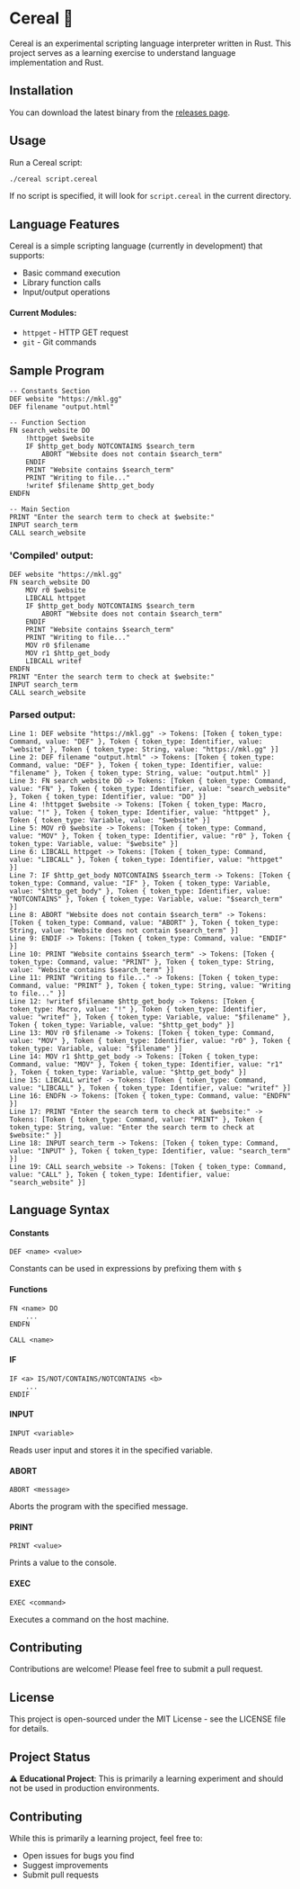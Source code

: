 # Cereal 🥣

Cereal is an experimental scripting language interpreter written in Rust. This project serves as a learning exercise to understand language implementation and Rust.

## Installation

You can download the latest binary from the [releases page](https://github.com/michaelrausch/cereal/releases).

## Usage

Run a Cereal script:
```bash
./cereal script.cereal
```

If no script is specified, it will look for `script.cereal` in the current directory.

## Language Features

Cereal is a simple scripting language (currently in development) that supports:
- Basic command execution
- Library function calls
- Input/output operations

#### Current Modules:
- `httpget` - HTTP GET request
- `git` - Git commands

## Sample Program
```
-- Constants Section
DEF website "https://mkl.gg"
DEF filename "output.html"

-- Function Section
FN search_website DO
    !httpget $website
    IF $http_get_body NOTCONTAINS $search_term
        ABORT "Website does not contain $search_term"
    ENDIF
    PRINT "Website contains $search_term"
    PRINT "Writing to file..."
    !writef $filename $http_get_body
ENDFN

-- Main Section
PRINT "Enter the search term to check at $website:"
INPUT search_term
CALL search_website
```

### 'Compiled' output:
```
DEF website "https://mkl.gg"
FN search_website DO
    MOV r0 $website
    LIBCALL httpget
    IF $http_get_body NOTCONTAINS $search_term
        ABORT "Website does not contain $search_term"
    ENDIF
    PRINT "Website contains $search_term"
    PRINT "Writing to file..."
    MOV r0 $filename
    MOV r1 $http_get_body
    LIBCALL writef
ENDFN
PRINT "Enter the search term to check at $website:"
INPUT search_term
CALL search_website
```

### Parsed output:
```
Line 1: DEF website "https://mkl.gg" -> Tokens: [Token { token_type: Command, value: "DEF" }, Token { token_type: Identifier, value: "website" }, Token { token_type: String, value: "https://mkl.gg" }]
Line 2: DEF filename "output.html" -> Tokens: [Token { token_type: Command, value: "DEF" }, Token { token_type: Identifier, value: "filename" }, Token { token_type: String, value: "output.html" }]
Line 3: FN search_website DO -> Tokens: [Token { token_type: Command, value: "FN" }, Token { token_type: Identifier, value: "search_website" }, Token { token_type: Identifier, value: "DO" }]
Line 4: !httpget $website -> Tokens: [Token { token_type: Macro, value: "!" }, Token { token_type: Identifier, value: "httpget" }, Token { token_type: Variable, value: "$website" }]
Line 5: MOV r0 $website -> Tokens: [Token { token_type: Command, value: "MOV" }, Token { token_type: Identifier, value: "r0" }, Token { token_type: Variable, value: "$website" }]
Line 6: LIBCALL httpget -> Tokens: [Token { token_type: Command, value: "LIBCALL" }, Token { token_type: Identifier, value: "httpget" }]
Line 7: IF $http_get_body NOTCONTAINS $search_term -> Tokens: [Token { token_type: Command, value: "IF" }, Token { token_type: Variable, value: "$http_get_body" }, Token { token_type: Identifier, value: "NOTCONTAINS" }, Token { token_type: Variable, value: "$search_term" }]
Line 8: ABORT "Website does not contain $search_term" -> Tokens: [Token { token_type: Command, value: "ABORT" }, Token { token_type: String, value: "Website does not contain $search_term" }]
Line 9: ENDIF -> Tokens: [Token { token_type: Command, value: "ENDIF" }]
Line 10: PRINT "Website contains $search_term" -> Tokens: [Token { token_type: Command, value: "PRINT" }, Token { token_type: String, value: "Website contains $search_term" }]
Line 11: PRINT "Writing to file..." -> Tokens: [Token { token_type: Command, value: "PRINT" }, Token { token_type: String, value: "Writing to file..." }]
Line 12: !writef $filename $http_get_body -> Tokens: [Token { token_type: Macro, value: "!" }, Token { token_type: Identifier, value: "writef" }, Token { token_type: Variable, value: "$filename" }, Token { token_type: Variable, value: "$http_get_body" }]
Line 13: MOV r0 $filename -> Tokens: [Token { token_type: Command, value: "MOV" }, Token { token_type: Identifier, value: "r0" }, Token { token_type: Variable, value: "$filename" }]
Line 14: MOV r1 $http_get_body -> Tokens: [Token { token_type: Command, value: "MOV" }, Token { token_type: Identifier, value: "r1" }, Token { token_type: Variable, value: "$http_get_body" }]
Line 15: LIBCALL writef -> Tokens: [Token { token_type: Command, value: "LIBCALL" }, Token { token_type: Identifier, value: "writef" }]
Line 16: ENDFN -> Tokens: [Token { token_type: Command, value: "ENDFN" }]
Line 17: PRINT "Enter the search term to check at $website:" -> Tokens: [Token { token_type: Command, value: "PRINT" }, Token { token_type: String, value: "Enter the search term to check at $website:" }]
Line 18: INPUT search_term -> Tokens: [Token { token_type: Command, value: "INPUT" }, Token { token_type: Identifier, value: "search_term" }]
Line 19: CALL search_website -> Tokens: [Token { token_type: Command, value: "CALL" }, Token { token_type: Identifier, value: "search_website" }]
```

## Language Syntax

#### Constants
```
DEF <name> <value>
```
Constants can be used in expressions by prefixing them with `$`

#### Functions 
```
FN <name> DO
    ...
ENDFN

CALL <name>
```

#### IF
```
IF <a> IS/NOT/CONTAINS/NOTCONTAINS <b>
    ...
ENDIF
```

#### INPUT
```
INPUT <variable>
```
Reads user input and stores it in the specified variable.

#### ABORT
```
ABORT <message>
```
Aborts the program with the specified message.

#### PRINT
```
PRINT <value>
```
Prints a value to the console.

#### EXEC
``` 
EXEC <command>
```
Executes a command on the host machine.


## Contributing

Contributions are welcome! Please feel free to submit a pull request.

## License

This project is open-sourced under the MIT License - see the LICENSE file for details.

## Project Status

⚠️ **Educational Project**: This is primarily a learning experiment and should not be used in production environments.

## Contributing

While this is primarily a learning project, feel free to:
- Open issues for bugs you find
- Suggest improvements
- Submit pull requests
